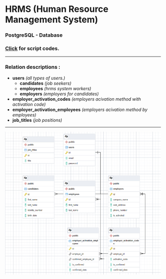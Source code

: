 # HRMS (Human Resource Management System)
### PostgreSQL - Database
### <a href="database.sql">Click</a> for script codes.
* * *
### Relation descriptions : 
  - <b>users</b> <i>(all types of users.)</i>
    - <b>candidates</b> <i>(job seekers)</i>
    - <b>employees</b> <i>(hrms system workers)</i>
    - <b>employers</b> <i>(employers for candidates)</i>
  - <b>employer_activation_codes</b> <i>(employers acivation method with activation code)</i>
  - <b>employer_activation_employees</b> <i>(employers acivation method by employees)</i>
  - <b>job_titles</b> <i>(job positions)</i>
* * *
<img src="images/ER Diagram-postgresql.1.png">
